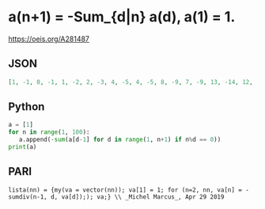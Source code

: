 # a\(n\+1\) \= \-Sum\_\{d\|n\} a\(d\), a\(1\) \= 1\.
https://oeis.org/A281487
## JSON
```JSON
[1, -1, 0, -1, 1, -2, 2, -3, 4, -5, 4, -5, 8, -9, 7, -9, 13, -14, 12, -13, 18, -21, 17, -18, 29, -31, 23, -28, 36, -37, 36, -37, 50, -55, 42, -46, 64, -65, 53, -62, 83, -84, 75, -76, 94, -107, 90, -91, 129, -132, 107, -121, 145, -146, 135, -141, 180, -193, 157]
```
## Python
```Python
a = [1]
for n in range(1, 100):
   a.append(-sum(a[d-1] for d in range(1, n+1) if n%d == 0))
print(a)
```
## PARI
```PARI
lista(nn) = {my(va = vector(nn)); va[1] = 1; for (n=2, nn, va[n] = -sumdiv(n-1, d, va[d]);); va;} \\ _Michel Marcus_, Apr 29 2019
```
